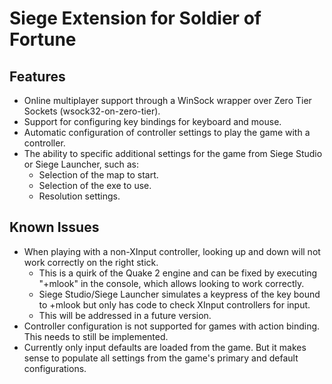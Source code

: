 # Siege Extension for Soldier of Fortune

## Features
* Online multiplayer support through a WinSock wrapper over Zero Tier Sockets (wsock32-on-zero-tier).
* Support for configuring key bindings for keyboard and mouse.
* Automatic configuration of controller settings to play the game with a controller.
* The ability to specific additional settings for the game from Siege Studio or Siege Launcher, such as:
	* Selection of the map to start.
	* Selection of the exe to use.
	* Resolution settings.

## Known Issues
* When playing with a non-XInput controller, looking up and down will not work correctly on the right stick.
	* This is a quirk of the Quake 2 engine and can be fixed by executing "+mlook" in the console, which allows looking to work correctly.
	* Siege Studio/Siege Launcher simulates a keypress of the key bound to +mlook but only has code to check XInput controllers for input.
	* This will be addressed in a future version.
* Controller configuration is not supported for games with action binding. This needs to still be implemented.
* Currently only input defaults are loaded from the game. But it makes sense to populate all settings from the game's primary and default configurations.
